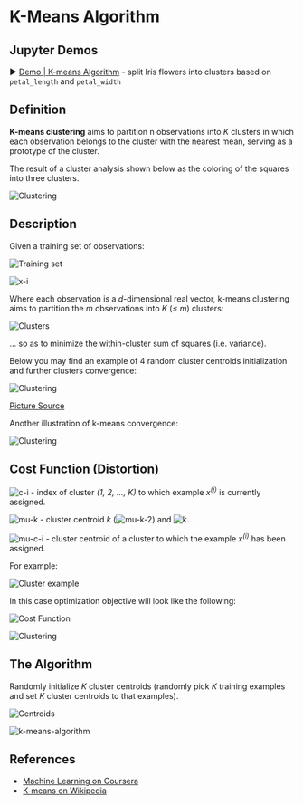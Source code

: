 # K-Means Algorithm

## Jupyter Demos

▶️ [Demo | K-means Algorithm](https://nbviewer.jupyter.org/github/trekhleb/homemade-machine-learning/blob/master/notebooks/k_means/k_means_demo.ipynb) - split Iris flowers into clusters based on `petal_length` and `petal_width`

## Definition

**K-means clustering** aims to partition n observations into _K_ clusters in which each observation belongs to the cluster with the nearest mean, serving as a prototype of the cluster.

The result of a cluster analysis shown below as the coloring of the squares into three clusters.

![Clustering](https://upload.wikimedia.org/wikipedia/commons/c/c8/Cluster-2.svg)

## Description

Given a training set of observations:

![Training set](../images/k_means/training-set.svg)

![x-i](../images/k_means/x-i.svg)

Where each observation is a _d_-dimensional real vector, k-means clustering aims to partition the _m_ observations into _K_ (_≤ m_) clusters:

![Clusters](../images/k_means/clasters.svg)

... so as to minimize the within-cluster sum of squares (i.e. variance).

Below you may find an example of 4 random cluster centroids initialization and further clusters convergence:

![Clustering](http://shabal.in/visuals/kmeans/random.gif)

[Picture Source](http://shabal.in/visuals/kmeans/6.html)

Another illustration of k-means convergence:

![Clustering](https://upload.wikimedia.org/wikipedia/commons/e/ea/K-means_convergence.gif)

## Cost Function (Distortion)

![c-i](../images/k_means/c-i.svg) - index of cluster _(1, 2, ..., K)_ to which example _x<sup>(i)</sup>_ is currently assigned.

![mu-k](../images/k_means/mu-k.svg) - cluster centroid _k_ (![mu-k-2](../images/k_means/mu-k-2.svg)) and ![k](../images/k_means/k.svg).

![mu-c-i](../images/k_means/mu-c-i.svg) - cluster centroid of a cluster to which the example _x<sup>(i)</sup>_ has been assigned.

For example:

![Cluster example](../images/k_means/cluster-example.svg)

In this case optimization objective will look like the following:

![Cost Function](../images/k_means/cost-function.svg)

![Clustering](https://upload.wikimedia.org/wikipedia/commons/d/d1/KMeans-density-data.svg)

## The Algorithm

Randomly initialize _K_ cluster centroids (randomly pick _K_ training examples and set _K_ cluster centroids to that examples).

![Centroids](../images/k_means/centroids.svg)

![k-means-algorithm](../images/k_means/k-means-algorithm.svg)

## References

- [Machine Learning on Coursera](https://www.coursera.org/learn/machine-learning)
- [K-means on Wikipedia](https://en.wikipedia.org/wiki/K-means_clustering)
